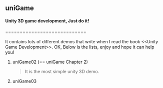 ## uniGame 
#### Unity 3D game development, Just do it!
============================

It contains lots of different demos that write when I read the book \<\<Unity Game Development>>. OK, Below is the lists, enjoy and hope it can help you!

1. uniGame02 (== uniGame Chapter 2)

	> It is the most simple unity 3D demo.
	
2. uniGame03